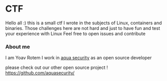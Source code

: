 # CTF
Hello all :) this is a small ctf I wrote in the subjects of Linux, containers and binaries.
Those challenges here are not hard and just to have fun and test your experience with Linux 
Feel free to open issues and contribute 


### About me
I am Yoav Rotem I work in [aqua security](https://www.aquasec.com/) as an open source developer

please check out our other open source project ! 
https://github.com/aquasecurity/
